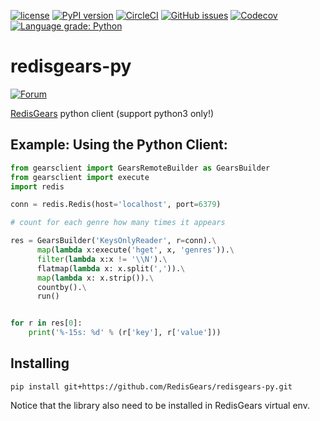 [![license](https://img.shields.io/github/license/RedisGears/redisgears-py.svg)](https://github.com/RedisGears/redisgears-py)
[![PyPI version](https://badge.fury.io/py/redisgears-py.svg)](https://badge.fury.io/py/redisgears-py)
[![CircleCI](https://circleci.com/gh/RedisGears/redisgears-py/tree/master.svg?style=svg)](https://circleci.com/gh/RedisGears/redisgears-py/tree/master)
[![GitHub issues](https://img.shields.io/github/release/RedisGears/redisgears-py.svg)](https://github.com/RedisGears/redisgears-py/releases/latest)
[![Codecov](https://codecov.io/gh/RedisGears/redisgears-py/branch/master/graph/badge.svg)](https://codecov.io/gh/RedisGears/redisgears-py)
[![Language grade: Python](https://img.shields.io/lgtm/grade/python/g/RedisGears/redisgears-py.svg?logo=lgtm&logoWidth=18)](https://lgtm.com/projects/g/RedisGears/redisgears-py/context:python)

# redisgears-py
[![Forum](https://img.shields.io/badge/Forum-RedisGears-blue)](https://forum.redislabs.com/c/modules/redisgears)

[RedisGears](http://redisgears.io) python client (support python3 only!)

## Example: Using the Python Client:
```python
from gearsclient import GearsRemoteBuilder as GearsBuilder
from gearsclient import execute
import redis

conn = redis.Redis(host='localhost', port=6379)

# count for each genre how many times it appears

res = GearsBuilder('KeysOnlyReader', r=conn).\
	  map(lambda x:execute('hget', x, 'genres')).\
	  filter(lambda x:x != '\\N').\
	  flatmap(lambda x: x.split(',')).\
	  map(lambda x: x.strip()).\
	  countby().\
	  run()


for r in res[0]:
	print('%-15s: %d' % (r['key'], r['value']))
```

## Installing
```
pip install git+https://github.com/RedisGears/redisgears-py.git
```
Notice that the library also need to be installed in RedisGears virtual env.
